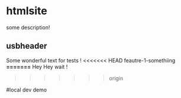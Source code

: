 # htmlsite
some description!

## usbheader

Some wonderful text for tests !
<<<<<<< HEAD
feautre-1-somethiing
**=======**
Hey Hey wait !
>>>>>>> origin


#local dev
demo
